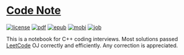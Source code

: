 # [Code Note](http://codenote.liuyid.in/)

[![license](http://codenote.liuyid.in/images/badges/CC0.svg)](http://creativecommons.org/publicdomain/zero/1.0/)
[![pdf](http://codenote.liuyid.in/images/badges/PDF.svg)](https://www.gitbook.com/download/pdf/book/petrosliu/code-note)
[![epub](http://codenote.liuyid.in/images/badges/ePub.svg)](https://www.gitbook.com/download/epub/book/petrosliu/code-note)
[![mobi](http://codenote.liuyid.in/images/badges/Mobi.svg)](https://www.gitbook.com/download/mobi/book/petrosliu/code-note)
[![job](https://img.shields.io/badge/Job-hunting-brightgreen.svg)](http://liuyid.in)

This is a notebook for C++ coding interviews. Most solutions passed [LeetCode](https://leetcode.com/) OJ correctly and efficiently. Any correction is appreciated.